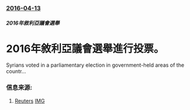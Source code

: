 ### [2016-04-13](/news/2016/04/13/index.md)

##### 2016年敘利亞議會選舉
# 2016年敘利亞議會選舉進行投票。 

Syrians voted in a parliamentary election in government-held areas of the countr...


### 信息来源:

1. [Reuters](http://www.reuters.com/article/us-mideast-crisis-syria-idUSKCN0XA2C5) [IMG](https://s2.reutersmedia.net/resources/r/?m=02&d=20160413&t=2&i=1132548917&w=1200&r=LYNXNPEC3C1CE)

